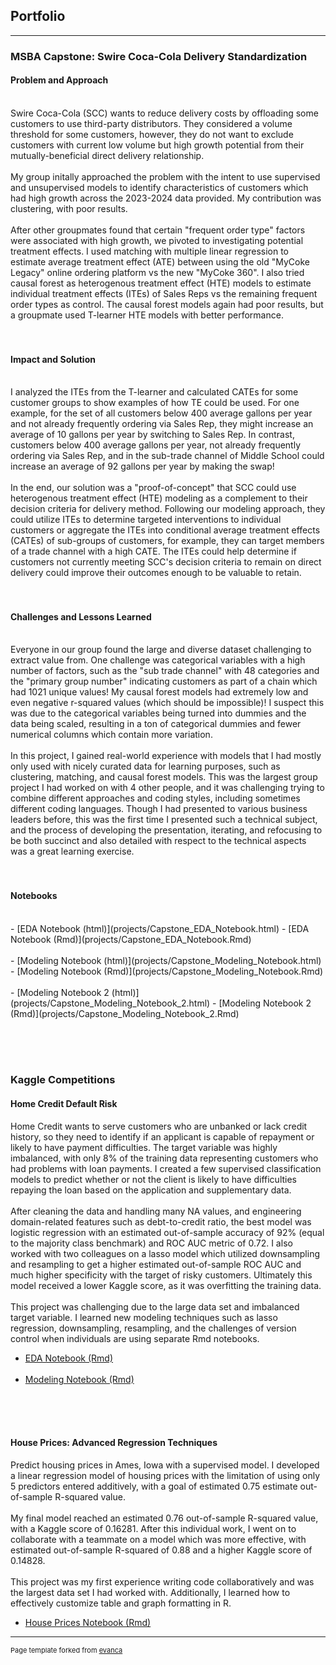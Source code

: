 ## Portfolio

---

### MSBA Capstone: Swire Coca-Cola Delivery Standardization

#### Problem and Approach
<br>
Swire Coca-Cola (SCC) wants to reduce delivery costs by offloading some customers to use third-party distributors. They considered a volume threshold for some customers, however, they do not want to exclude customers with current low volume but high growth potential from their mutually-beneficial direct delivery relationship.
<br><br>
My group initally approached the problem with the intent to use supervised and unsupervised models to identify characteristics of customers which had high growth across the 2023-2024 data provided. My contribution was clustering, with poor results.
<br><br>
After other groupmates found that certain "frequent order type" factors were associated with high growth, we pivoted to investigating potential treatment effects. I used matching with multiple linear regression to estimate average treatment effect (ATE) between using the old "MyCoke Legacy" online ordering platform vs the new "MyCoke 360". I also tried causal forest as heterogenous treatment effect (HTE) models to estimate individual treatment effects (ITEs) of Sales Reps vs the remaining frequent order types as control. The causal forest models again had poor results, but a groupmate used T-learner HTE models with better performance.
<br><br><br>

#### Impact and Solution
<br>
I analyzed the ITEs from the T-learner and calculated CATEs for some customer groups to show examples of how TE could be used. For one example, for the set of all customers below 400 average gallons per year and not already frequently ordering via Sales Rep, they might increase an average of 10 gallons per year by switching to Sales Rep. In contrast, customers below 400 average gallons per year, not already frequently ordering via Sales Rep, and in the sub-trade channel of Middle School could increase an average of 92 gallons per year by making the swap!
<br><br>
In the end, our solution was a "proof-of-concept" that SCC could use heterogenous treatment effect (HTE) modeling as a complement to their decision criteria for delivery method. Following our modeling approach, they could utilize ITEs to determine targeted interventions to individual customers or aggregate the ITEs into conditional average treatment effects (CATEs) of sub-groups of customers, for example, they can target members of a trade channel with a high CATE. The ITEs could help determine if customers not currently meeting SCC's decision criteria to remain on direct delivery could improve their outcomes enough to be valuable to retain.
<br><br><br>

#### Challenges and Lessons Learned
<br>
Everyone in our group found the large and diverse dataset challenging to extract value from. One challenge was categorical variables with a high number of factors, such as the "sub trade channel" with 48 categories and the "primary group number" indicating customers as part of a chain which had 1021 unique values! My causal forest models had extremely low and even negative r-squared values (which should be impossible)! I suspect this was due to the categorical variables being turned into dummies and the data being scaled, resulting in a ton of categorical dummies and fewer numerical columns which contain more variation.
<br><br>
In this project, I gained real-world experience with models that I had mostly only used with nicely curated data for learning purposes, such as clustering, matching, and causal forest models. This was the largest group project I had worked on with 4 other people, and it was challenging trying to combine different approaches and coding styles, including sometimes different coding languages. Though I had presented to various business leaders before, this was the first time I presented such a technical subject, and the process of developing the presentation, iterating, and refocusing to be both succinct and also detailed with respect to the technical aspects was a great learning exercise.
<br><br><br>

#### Notebooks
<br>
- [EDA Notebook (html)](projects/Capstone_EDA_Notebook.html)
- [EDA Notebook (Rmd)](projects/Capstone_EDA_Notebook.Rmd)
<br><br>
- [Modeling Notebook (html)](projects/Capstone_Modeling_Notebook.html)
- [Modeling Notebook (Rmd)](projects/Capstone_Modeling_Notebook.Rmd)
<br><br>
- [Modeling Notebook 2 (html)](projects/Capstone_Modeling_Notebook_2.html)
- [Modeling Notebook 2 (Rmd)](projects/Capstone_Modeling_Notebook_2.Rmd)

<br><br><br>

### Kaggle Competitions 

#### Home Credit Default Risk

Home Credit wants to serve customers who are unbanked or lack credit history, so they need to identify if an applicant is capable of repayment or likely to have payment difficulties. The target variable was highly imbalanced, with only 8% of the training data representing customers who had problems with loan payments. I created a few supervised classification models to predict whether or not the client is likely to have difficulties repaying the loan based on the application and supplementary data.
<br><br>
After cleaning the data and handling many NA values, and engineering domain-related features such as debt-to-credit ratio, the best model was logistic regression with an estimated out-of-sample accuracy of 92% (equal to the majority class benchmark) and ROC AUC metric of 0.72. I also worked with two colleagues on a lasso model which utilized downsampling and resampling to get a higher estimated out-of-sample ROC AUC and much higher specificity with the target of risky customers. Ultimately this model received a lower Kaggle score, as it was overfitting the training data.
<br><br>
This project was challenging due to the large data set and imbalanced target variable. I learned new modeling techniques such as lasso regression, downsampling, resampling, and the challenges of version control when individuals are using separate Rmd notebooks.

- [EDA Notebook (Rmd)](projects/HC_EDA_Notebook.Rmd)
<br><br>
- [Modeling Notebook (Rmd)](projects/HC_Modeling_Notebook.Rmd)

<br><br><br>

#### House Prices: Advanced Regression Techniques

Predict housing prices in Ames, Iowa with a supervised model. I developed a linear regression model of housing prices with the limitation of using only 5 predictors entered additively, with a goal of estimated 0.75 estimate out-of-sample R-squared value.
<br><br>
My final model reached an estimated 0.76 out-of-sample R-squared value, with a Kaggle score of 0.16281. After this individual work, I went on to collaborate with a teammate on a model which was more effective, with estimated out-of-sample R-squared of 0.88 and a higher Kaggle score of 0.14828.
<br><br>
This project was my first experience writing code collaboratively and was the largest data set I had worked with. Additionally, I learned how to effectively customize table and graph formatting in R.

- [House Prices Notebook (Rmd)](projects/Kaggle_Notebook_House_Prices.Rmd)









---
<p style="font-size:11px">Page template forked from <a href="https://github.com/evanca/quick-portfolio">evanca</a></p>
<!-- Remove above link if you don't want to attibute -->
